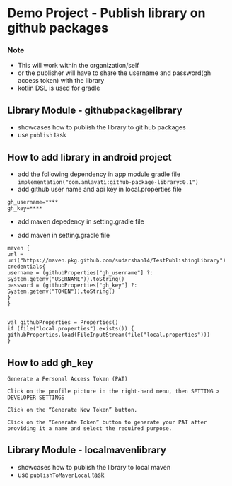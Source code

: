 # Demo Project - Publish library on github packages
 ### Note
- This will work within the organization/self
- or the publisher will have to share the username and password(gh access token) with the library
- kotlin DSL is used for gradle

## Library Module - githubpackagelibrary
 - showcases how to publish the library to git hub packages
 - use `publish` task 

## How to add library in android project
 - add the following dependency in  app module gradle file
   ```implementation("com.amlavati:github-package-library:0.1")```
 - add github user name and api  key in local.properties file 

```
gh_username=****
gh_key=**** 
```

 - add maven depedency in setting.gradle file 

 - add maven in setting.gradle file

```
maven {
url = uri("https://maven.pkg.github.com/sudarshan14/TestPublishingLibrary")
credentials{
username = (githubProperties["gh_username"] ?: System.getenv("USERNAME")).toString()
password = (githubProperties["gh_key"] ?: System.getenv("TOKEN")).toString()
}
}


val githubProperties = Properties()
if (file("local.properties").exists()) {
githubProperties.load(FileInputStream(file("local.properties")))
}

```

## How to add gh_key  

```
Generate a Personal Access Token (PAT) 

Click on the profile picture in the right-hand menu, then SETTING > DEVELOPER SETTINGS

Click on the “Generate New Token” button.

Click on the “Generate Token” button to generate your PAT after providing it a name and select the required purpose. 
```


## Library Module - localmavenlibrary
 - showcases how to publish the library to local maven
 - use `publishToMavenLocal` task 




